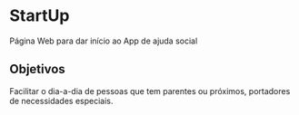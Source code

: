 # StartUp
Página Web para dar início ao App de ajuda social
## Objetivos
Facilitar o dia-a-dia de pessoas que tem parentes ou próximos, portadores de necessidades especiais.
